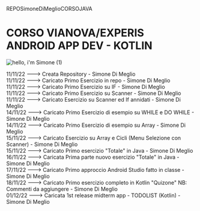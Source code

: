 REPOSimoneDiMeglioCORSOJAVA
# CORSO VIANOVA/EXPERIS<br />ANDROID APP DEV - KOTLIN <br />
![hello, i'm Simone (1)](https://user-images.githubusercontent.com/78272736/201494164-81bab405-9ab1-461d-9978-55ec395c24a9.jpg)

11/11/22  ---> Creata Repository - Simone Di Meglio <br />
11/11/22  ---> Caricato Primo Esercizio in repo - Simone Di Meglio <br />
11/11/22  ---> Caricato Primo Esercizio su IF - Simone Di Meglio <br />
11/11/22  ---> Caricato Primo Esercizio su Scanner - Simone Di Meglio <br />
11/11/22  ---> Caricato Esercizio su Scanner ed If annidati - Simone Di Meglio <br />
14/11/22  ---> Caricato Primo Esercizio di esempio su WHILE e DO WHILE - Simone Di Meglio <br />
14/11/22  ---> Caricato Primo Esercizio di esempio su Array - Simone Di Meglio <br />
15/11/22  ---> Caricato Esercizio su Array e Cicli (Menu Selezione con Scanner) - Simone Di Meglio <br />
15/11/22  ---> Caricato Primo esercizio "Totale" in Java - Simone Di Meglio <br />
16/11/22  ---> Caricata Prima parte nuovo esercizio "Totale" in Java - Simone Di Meglio <br />
17/11/22  ---> Caricato Primo approccio Android Studio fatto in classe - Simone Di Meglio <br />
18/11/22  ---> Caricato Primo esercizio completo in Kotlin "Quizone" NB: Commenti da aggiungere - Simone Di Meglio <br/>
01/12/22  ---> Caricata 1st release midterm app - TODOLIST (Kotlin) - Simone Di Meglio <br />
